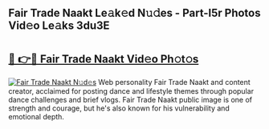 ## Fair Trade Naakt Le𝚊k𝚎d N𝚞𝚍es - Part-I5r Photos Vid𝚎o Le𝚊ks 3du3E

# <h2><a href="http://fb2mqg.evod.top/?m=Fair+Trade+Naakt">🔗 👉🔴 Fair Trade Naakt Vid𝚎o Ph𝚘t𝚘s</a></h2>

[![Fair Trade Naakt N𝚞d𝚎s](https://i.imgur.com/8V9OHl7.gif)](http://fb2mqg.evod.top/?m=Fair+Trade+Naakt)
Web personality Fair Trade Naakt and content creator, acclaimed for posting dance and lifestyle themes through popular dance challenges and brief vlogs. Fair Trade Naakt public image is one of strength and courage, but he's also known for his vulnerability and emotional depth. 
